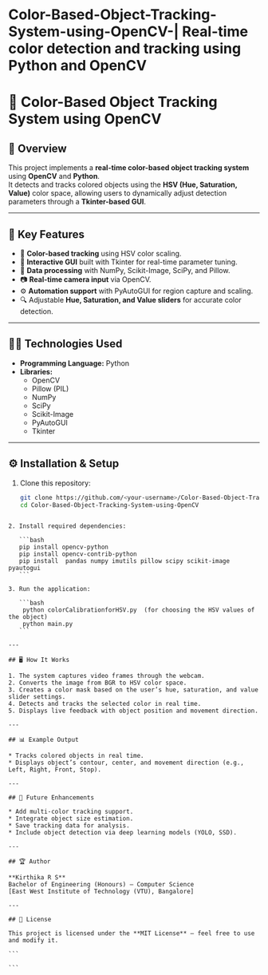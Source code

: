 # Color-Based-Object-Tracking-System-using-OpenCV-| Real-time color detection and tracking using Python and OpenCV

# 🎯 Color-Based Object Tracking System using OpenCV

## 📖 Overview
This project implements a **real-time color-based object tracking system** using **OpenCV** and **Python**.  
It detects and tracks colored objects using the **HSV (Hue, Saturation, Value)** color space, allowing users to dynamically adjust detection parameters through a **Tkinter-based GUI**.  

---

## 🧠 Key Features
- 🎨 **Color-based tracking** using HSV color scaling.
- 🧰 **Interactive GUI** built with Tkinter for real-time parameter tuning.
- 🧮 **Data processing** with NumPy, Scikit-Image, SciPy, and Pillow.
- 📷 **Real-time camera input** via OpenCV.
- ⚙️ **Automation support** with PyAutoGUI for region capture and scaling.
- 🔍 Adjustable **Hue, Saturation, and Value sliders** for accurate color detection.

---

## 🧑‍💻 Technologies Used
- **Programming Language:** Python  
- **Libraries:**  
  - OpenCV  
  - Pillow (PIL)  
  - NumPy  
  - SciPy  
  - Scikit-Image  
  - PyAutoGUI  
  - Tkinter  

---

## ⚙️ Installation & Setup

1. Clone this repository:
   ```bash
   git clone https://github.com/<your-username>/Color-Based-Object-Tracking-System-using-OpenCV.git
   cd Color-Based-Object-Tracking-System-using-OpenCV
````

2. Install required dependencies:

   ```bash
   pip install opencv-python
   pip install opencv-contrib-python
   pip install  pandas numpy imutils pillow scipy scikit-image pyautogui
   ```

3. Run the application:

   ```bash
    python colorCalibrationforHSV.py  (for choosing the HSV values of the object)
    python main.py
   ```

---

## 🖥️ How It Works

1. The system captures video frames through the webcam.
2. Converts the image from BGR to HSV color space.
3. Creates a color mask based on the user’s hue, saturation, and value slider settings.
4. Detects and tracks the selected color in real time.
5. Displays live feedback with object position and movement direction.

---

## 📊 Example Output

* Tracks colored objects in real time.
* Displays object’s contour, center, and movement direction (e.g., Left, Right, Front, Stop).

---

## 🧩 Future Enhancements

* Add multi-color tracking support.
* Integrate object size estimation.
* Save tracking data for analysis.
* Include object detection via deep learning models (YOLO, SSD).

---

## 🏆 Author

**Kirthika R S**
Bachelor of Engineering (Honours) – Computer Science
[East West Institute of Technology (VTU), Bangalore]

---

## 📎 License

This project is licensed under the **MIT License** — feel free to use and modify it.

```

```
